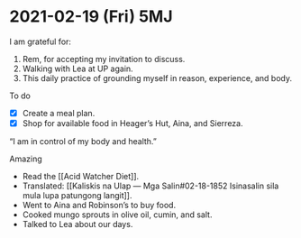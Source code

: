 # 2021-02-19 (Fri) 5MJ

I am grateful for:

1. Rem, for accepting my invitation to discuss.
2. Walking with Lea at UP again.
3. This daily practice of grounding myself in reason, experience, and body.

To do

- [x] Create a meal plan.
- [x] Shop for available food in Heager’s Hut, Aina, and Sierreza.

“I am in control of my body and health.”

Amazing

- Read the [[Acid Watcher Diet]].
- Translated: [[Kaliskis na Ulap — Mga Salin#02-18-1852 Isinasalin sila mula lupa patungong langit]].
- Went to Aina and Robinson’s to buy food.
- Cooked mungo sprouts in olive oil, cumin, and salt.
- Talked to Lea about our days.

